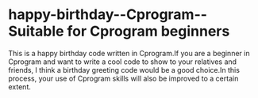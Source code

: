 # happy-birthday--Cprogram--Suitable for Cprogram beginners
This is a happy birthday code written in Cprogram.If you are a beginner in Cprogram and want to write a cool code to show to your relatives and friends, I think a birthday greeting code would be a good choice.In this process, your use of Cprogram skills will also be improved to a certain extent.
